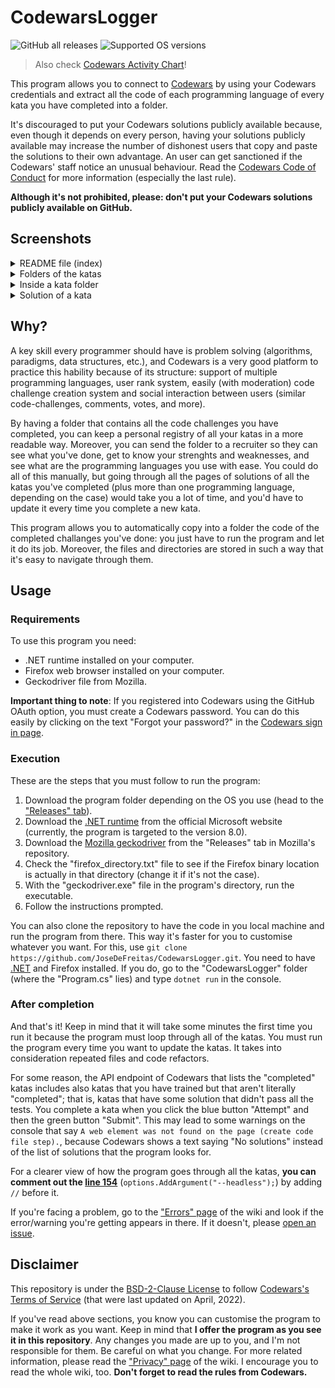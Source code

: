 # CodewarsLogger

![GitHub all releases](https://img.shields.io/github/downloads/JoseDeFreitas/CodewarsLogger/total)
![Supported OS versions](https://img.shields.io/badge/for-Windows%2C%20MacOS%2C%20Linux-blue)

> Also check [Codewars Activity Chart](https://github.com/JoseDeFreitas/codewars-activity-chart)!

This program allows you to connect to [Codewars](https://www.codewars.com) by using your Codewars
credentials and extract all the code of each programming language of every kata you have completed
into a folder.

It's discouraged to put your Codewars solutions publicly available because, even though it depends
on every person, having your solutions publicly available may increase the number of dishonest users
that copy and paste the solutions to their own advantage. An user can get sanctioned if the Codewars'
staff notice an unusual behaviour. Read the [Codewars Code of Conduct](https://docs.codewars.com/community/rules/)
for more information (especially the last rule).

**Although it's not prohibited, please: don't put your Codewars solutions publicly available on GitHub.**

## Screenshots

<details>
   <summary>README file (index)</summary>
   <img src="https://user-images.githubusercontent.com/37962411/168847084-a6d12825-881e-414c-8ae3-0c7655c7a63a.png">
</details>

<details>
   <summary>Folders of the katas</summary>
   <img src="https://user-images.githubusercontent.com/37962411/168847279-53692969-6a12-4b2e-8ed6-85b929d49beb.png">
</details>

<details>
   <summary>Inside a kata folder</summary>
   <img src="https://user-images.githubusercontent.com/37962411/168847303-9f71d056-5888-489d-804d-12c0b330ad91.png">
</details>

<details>
   <summary>Solution of a kata</summary>
   <img src="https://user-images.githubusercontent.com/37962411/168847325-97818ed9-da90-4dda-bb41-cbaa6b04cc2c.png">
</details>

## Why?

A key skill every programmer should have is problem solving (algorithms, paradigms, data structures,
etc.), and Codewars is a very good platform to practice this hability because of its structure: support
of multiple programming languages, user rank system, easily (with moderation) code challenge creation
system and social interaction between users (similar code-challenges, comments, votes, and more).

By having a folder that contains all the code challenges you have completed, you can keep a personal
registry of all your katas in a more readable way. Moreover, you can send the folder to a recruiter so
they can see what you've done, get to know your strenghts and weaknesses, and see what are the
programming languages you use with ease. You could do all of this manually, but going through all the pages
of solutions of all the katas you've completed (plus more than one programming language, depending on the case)
would take you a lot of time, and you'd have to update it every time you complete a new kata.

This program allows you to automatically copy into a folder the code of the completed challanges you've
done: you just have to run the program and let it do its job. Moreover, the files and directories are
stored in such a way that it's easy to navigate through them.

## Usage

### Requirements

To use this program you need:

- .NET runtime installed on your computer.
- Firefox web browser installed on your computer.
- Geckodriver file from Mozilla.

**Important thing to note**: If you registered into Codewars using the GitHub OAuth option, you must
create a Codewars password. You can do this easily by clicking on the text "Forgot your password?"
in the [Codewars sign in page](https://www.codewars.com/users/sign_in).

### Execution

These are the steps that you must follow to run the program:
1. Download the program folder depending on the OS you use (head to the ["Releases" tab](https://github.com/JoseDeFreitas/CodewarsLogger/releases)).
2. Download the [.NET runtime](https://dotnet.microsoft.com/en-us/download) from the official Microsoft website
(currently, the program is targeted to the version 8.0).
3. Download the [Mozilla geckodriver](https://github.com/mozilla/geckodriver/releases) from the "Releases" tab in Mozilla's repository.
4. Check the "firefox_directory.txt" file to see if the Firefox binary location is actually in that directory
(change it if it's not the case).
5. With the "geckodriver.exe" file in the program's directory, run the executable.
6. Follow the instructions prompted.

You can also clone the repository to have the code in you local machine and run the program from there.
This way it's faster for you to customise whatever you want. For this, use
`git clone https://github.com/JoseDeFreitas/CodewarsLogger.git`.
You need to have [.NET](https://dotnet.microsoft.com/en-us/download) and Firefox installed. If you do, go to the
"CodewarsLogger" folder (where the "Program.cs" lies) and type `dotnet run` in the console.

### After completion

And that's it! Keep in mind that it will take some minutes the first time you run it because the program
must loop through all of the katas. You must run the program every time you want to update the katas.
It takes into consideration repeated files and code refactors.

For some reason, the API endpoint of Codewars that lists the "completed" katas includes also katas that
you have trained but that aren't literally "completed"; that is, katas that have some solution that didn't
pass all the tests. You complete a kata when you click the blue button "Attempt" and then the green button
"Submit". This may lead to some warnings on the console that say `A web element was not found on the page
(create code file step).`, because Codewars shows a text saying "No solutions" instead of the list of
solutions that the program looks for.

For a clearer view of how the program goes through all the katas, **you can comment out the [line 154](https://github.com/JoseDeFreitas/CodewarsLogger/blob/06302fd2622f5c9d9fb29553447e4b75555c97e0/CodewarsLogger/Program.cs#L154)**
(`options.AddArgument("--headless");`) by adding `//` before it.

If you're facing a problem, go to the ["Errors" page](https://github.com/JoseDeFreitas/CodewarsLogger/wiki/Errors)
of the wiki and look if the error/warning you're getting appears in there. If it doesn't, please
[open an issue](https://github.com/JoseDeFreitas/CodewarsLogger/issues/new?assignees=&labels=bug&template=bug_report.yaml).

## Disclaimer

This repository is under the [BSD-2-Clause License](LICENSE) to follow
[Codewars's Terms of Service](https://www.codewars.com/about/terms-of-service) (that were last updated
on April, 2022).

If you've read above sections, you know you can customise the program to make it work as you want. Keep in
mind that **I offer the program as you see it in this repository**. Any changes you made are up to you,
and I'm not responsible for them. Be careful on what you change. For more related information, please read
the ["Privacy" page](https://github.com/JoseDeFreitas/CodewarsLogger/wiki/Privacy) of the wiki. I
encourage you to read the whole wiki, too. **Don't forget to read the rules from Codewars.**
